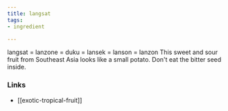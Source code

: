 ```yaml
---
title: langsat
tags:
- ingredient

---
```

langsat = lanzone = duku = lansek = lanson = lanzon This sweet and sour fruit from Southeast Asia looks like a small potato. Don't eat the bitter seed inside.

### Links

* [[exotic-tropical-fruit]]
